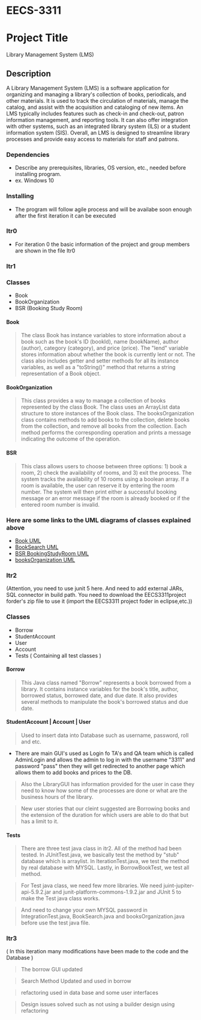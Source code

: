 # EECS-3311
# Project Title

Library Management System (LMS) 

## Description

A Library Management System (LMS) is a software application for organizing and managing a library's collection of books, periodicals, and other materials. It is used to track the circulation of materials, manage the catalog, and assist with the acquisition and cataloging of new items. An LMS typically includes features such as check-in and check-out, patron information management, and reporting tools. It can also offer integration with other systems, such as an integrated library system (ILS) or a student information system (SIS). Overall, an LMS is designed to streamline library processes and provide easy access to materials for staff and patrons.

### Dependencies

* Describe any prerequisites, libraries, OS version, etc., needed before installing program.
* ex. Windows 10

### Installing

* The program will follow agile process and will be availabe soon enough after the first iteration it can be executed


### Itr0
* For iteration 0 the basic information of the project and group members are shown in the file Itr0 

### Itr1
### Classes
* Book
* BookOrganization
* BSR (Booking Study Room)

#### Book
> The class Book has instance variables to store information about a book such as the book's ID (bookId), name (bookName), author (author), category (category), and price (price). The "lend" variable stores information about whether the book is currently lent or not. The class also includes getter and setter methods for all its instance variables, as well as a "toString()" method that returns a string representation of a Book object.

#### BookOrganization
> This class provides a way to manage a collection of books represented by the class Book. The class uses an ArrayList data structure to store instances of the Book class. The booksOrganization class contains methods to add books to the collection, delete books from the collection, and remove all books from the collection. Each method performs the corresponding operation and prints a message indicating the outcome of the operation.

#### BSR
> This class allows users to choose between three options: 1) book a room, 2) check the availability of rooms, and 3) exit the process. The system tracks the availability of 10 rooms using a boolean array. If a room is available, the user can reserve it by entering the room number. The system will then print either a successful booking message or an error message if the room is already booked or if the entered room number is invalid.

### Here are some links to the UML diagrams of classes explained above
* [Book UML](https://drive.google.com/file/d/1Ie8lqg8Q2PyZ7Nskxg1GUPvKBxuqIadu/view?usp=share_link)
* [BookSearch UML](https://drive.google.com/file/d/1_ZHp9gKoaUj5gTr57Ji5wvugpJNGnEnF/view?usp=share_link)
* [BSR BookingStudyRoom UML](https://1drv.ms/u/s!ApjPTpRjtQF0ylcAVZ-gUwvYQdby?e=PsaRgV)
* [booksOrganization UML](https://drive.google.com/file/d/1UyWOcrv5Uz0oB5oZYCP1FU3hzafjCo0e/view?usp=sharing)

### Itr2
(Attention, you need to use junit 5 here. And need to add external JARs, SQL connector in build path. You need to download the EECS3311project forder's zip file to use it (import the EECS3311 project foder in eclipse,etc.))
### Classes 
* Borrow
* StudentAccount
* User
* Account
* Tests ( Containing all test classes )

#### Borrow
> This Java class named "Borrow" represents a book borrowed from a library. It contains instance variables for the book's title, author, borrowed status, borrowed date, and due date. It also provides several methods to manipulate the book's borrowed status and due date.

#### StudentAccount | Account | User
> Used to insert data into Database such as username, password, roll and etc.


* There are main GUI's used as Login fo TA's and QA team which is called AdminLogin and allows the admin to log in with the username "3311" and password "pass" then they will get redirected to another page which allows them to add books and prices to the DB.

> Also the LibraryGUI has information provided for the user in case they need to know how some of the processes are done or what are the business hours of the library.

> New user stories that our cleint suggested are Borrowing books and the extension of the duration for which users are able to do that but has a limit to it.

#### Tests
> There are three test java class in itr2. All of the method had been tested. In JUnitTest.java, we basically test the method by "stub" database which is arraylist. In 
IterationTest.java, we test the method by real database with MYSQL. Lastly, in BorrowBookTest, we test all method.

> For Test java class, we need few more libraries. We need juint-jupiter-api-5.9.2.jar and junit-platform-commons-1.9.2.jar and JUnit 5 to make the Test java class works.

> And need to change your own MYSQL password in IntegrationTest.java, BookSearch.java and booksOrganization.java before use the test java file.

 ### Itr3 
 ( In this iteration many modifications have been made to the code and the Database ) 
 
 > The borrow GUI updated
 
 > Search Method Updated and used in borrow
 
 > refactoring used in data base and some user interfaces
 
 > Design issues solved such as not using a builder design using refactoring
 
 
